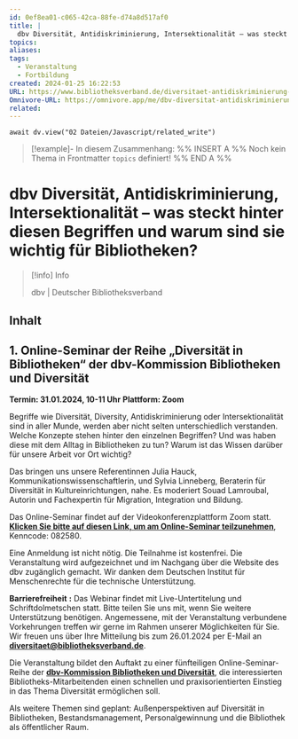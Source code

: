 ```yaml
---
id: 0ef8ea01-c065-42ca-88fe-d74a8d517af0
title: |
  dbv Diversität, Antidiskriminierung, Intersektionalität – was steckt hinter diesen Begriffen und warum sind sie wichtig für Bibliotheken?
topics: 
aliases: 
tags:
  - Veranstaltung
  - Fortbildung
created: 2024-01-25 16:22:53
URL: https://www.bibliotheksverband.de/diversitaet-antidiskriminierung-intersektionalitaet-was-steckt-hinter-diesen-begriffen-und-warum
Omnivore-URL: https://omnivore.app/me/dbv-diversitat-antidiskriminierung-intersektionalitat-was-steckt-18d41378319
related:
---
```


```dataviewjs
await dv.view("02 Dateien/Javascript/related_write")
```
> [!example]- In diesem Zusammenhang:
> %% INSERT A %%
Noch kein Thema in Frontmatter `topics` definiert!
%% END A %%

# dbv Diversität, Antidiskriminierung, Intersektionalität – was steckt hinter diesen Begriffen und warum sind sie wichtig für Bibliotheken?

> [!info] Info
> 
> dbv | Deutscher Bibliotheksverband


## Inhalt

##  1\. Online-Seminar der Reihe „Diversität in Bibliotheken“ der dbv-Kommission Bibliotheken und Diversität

**Termin: 31.01.2024, 10-11 Uhr** 
**Plattform: Zoom**

Begriffe wie Diversität, Diversity, Antidiskriminierung oder Intersektionalität sind in aller Munde, werden aber nicht selten unterschiedlich verstanden. Welche Konzepte stehen hinter den einzelnen Begriffen? Und was haben diese mit dem Alltag in Bibliotheken zu tun? Warum ist das Wissen darüber für unsere Arbeit vor Ort wichtig?

Das bringen uns unsere Referentinnen Julia Hauck, Kommunikationswissenschaftlerin, und Sylvia Linneberg, Beraterin für Diversität in Kultureinrichtungen, nahe. Es moderiert Souad Lamroubal, Autorin und Fachexpertin für Migration, Integration und Bildung.

Das Online-Seminar findet auf der Videokonferenzplattform Zoom statt. **[Klicken Sie bitte auf diesen Link, um am Online-Seminar teilzunehmen](https://institut-fuer-menschenrechte-de.zoom.us/j/96523149341?pwd=cHFuMElUc2txekh1S044S3VNTk1vUT09)**, Kenncode: 082580.

Eine Anmeldung ist nicht nötig. Die Teilnahme ist kostenfrei. Die Veranstaltung wird aufgezeichnet und im Nachgang über die Website des dbv zugänglich gemacht. Wir danken dem Deutschen Institut für Menschenrechte für die technische Unterstützung.

**Barrierefreiheit** **:** Das Webinar findet mit Live-Untertitelung und Schriftdolmetschen statt. Bitte teilen Sie uns mit, wenn Sie weitere Unterstützung benötigen. Angemessene, mit der Veranstaltung verbundene Vorkehrungen treffen wir gerne im Rahmen unserer Möglichkeiten für Sie. Wir freuen uns über Ihre Mitteilung bis zum 26.01.2024 per E-Mail an **[diversitaet@bibliotheksverband.de](mailto:diversitaet@bibliotheksverband.de)**.

Die Veranstaltung bildet den Auftakt zu einer fünfteiligen Online-Seminar-Reihe der **[dbv-Kommission Bibliotheken und Diversität](https://www.bibliotheksverband.de/kommission-bibliotheken-und-diversitaet)**, die interessierten Bibliotheks-Mitarbeitenden einen schnellen und praxisorientierten Einstieg in das Thema Diversität ermöglichen soll.

Als weitere Themen sind geplant: Außenperspektiven auf Diversität in Bibliotheken, Bestandsmanagement, Personalgewinnung und die Bibliothek als öffentlicher Raum.